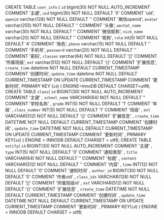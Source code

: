 CREATE TABLE `user_info` (
  `id` bigint(30) NOT NULL AUTO_INCREMENT COMMENT '主键',
  `uid` bigint(30) NOT NULL DEFAULT '0' COMMENT 'uid',
  `openid` varchar(128) NOT NULL DEFAULT '' COMMENT '微信openid',
  `avatar` varchar(255) NOT NULL DEFAULT '' COMMENT '头像',
  `wechat_name` varchar(30) NOT NULL DEFAULT '' COMMENT '微信昵称',
  `nick_name` varchar(20) NOT NULL DEFAULT '' COMMENT '昵称',
  `role` int(5) NOT NULL DEFAULT '4' COMMENT '角色',
  `phone` varchar(15) NOT NULL DEFAULT '' COMMENT '手机号',
  `password` varchar(20) NOT NULL DEFAULT '' COMMENT '密码',
  `classes` varchar(64) NOT NULL DEFAULT '[]' COMMENT '所属班级',
  `ext` varchar(512) NOT NULL DEFAULT '{}' COMMENT '扩展信息',
  `create_time` datetime NOT NULL DEFAULT CURRENT_TIMESTAMP COMMENT '创建时间',
  `update_time` datetime NOT NULL DEFAULT CURRENT_TIMESTAMP ON UPDATE CURRENT_TIMESTAMP COMMENT '更新时间',
  PRIMARY KEY (`id`)
) ENGINE=InnoDB DEFAULT CHARSET=utf8;
CREATE TABLE `class`(
    `id` BIGINT(30) NOT NULL AUTO_INCREMENT COMMENT '主键' ,
    `school_name` VARCHAR(64) NOT NULL DEFAULT '' COMMENT '学校名称' ,
    `grade` INT(5) NOT NULL DEFAULT '1' COMMENT '年级' ,
    `class_number` INT(5) NOT NULL DEFAULT '1' COMMENT '班级' ,
    `ext` VARCHAR(512) NOT NULL DEFAULT '{}' COMMENT '扩展信息' ,
    `create_time` DATETIME NOT NULL DEFAULT CURRENT_TIMESTAMP COMMENT '创建时间' ,
    `update_time` DATETIME NOT NULL DEFAULT CURRENT_TIMESTAMP ON UPDATE CURRENT_TIMESTAMP COMMENT '更新时间' ,
    PRIMARY KEY(`id`)
) ENGINE = INNODB DEFAULT CHARSET = utf8;
CREATE TABLE `notify`(
    `id` BIGINT(30) NOT NULL AUTO_INCREMENT COMMENT '主键' ,
    `type` INT(5) NOT NULL DEFAULT '0' COMMENT '通知类型' ,
    `title` VARCHAR(64) NOT NULL DEFAULT '' COMMENT '标题' ,
    `content` VARCHAR(512) NOT NULL DEFAULT '' COMMENT '内容' ,
    `time` INT(12) NOT NULL DEFAULT '0' COMMENT '通知时间' ,
    `author_id` BIGINT(30) NOT NULL DEFAULT '0' COMMENT '作者uid' ,
    `class_ids` VARCHAR(128) NOT NULL DEFAULT '[]' COMMENT '所属班级id' ,
    `ext` VARCHAR(512) NOT NULL DEFAULT '{}' COMMENT '扩展信息' ,
    `create_time` DATETIME NOT NULL DEFAULT CURRENT_TIMESTAMP COMMENT '创建时间' ,
    `update_time` DATETIME NOT NULL DEFAULT CURRENT_TIMESTAMP ON UPDATE CURRENT_TIMESTAMP COMMENT '更新时间' ,
    PRIMARY KEY(`id`)
) ENGINE = INNODB DEFAULT CHARSET = utf8;